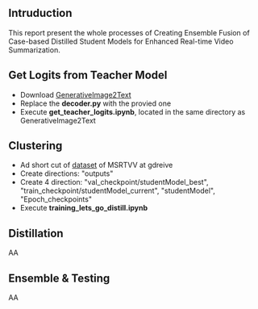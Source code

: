 ## Intruduction

This report present the whole processes of Creating Ensemble Fusion of Case-based Distilled Student Models for Enhanced Real-time Video Summarization.

## Get Logits from Teacher Model
- Download [GenerativeImage2Text](https://github.com/microsoft/GenerativeImage2Text)
- Replace the **decoder.py** with the provied one
- Execute **get_teacher_logits.ipynb**, located in the same directory as GenerativeImage2Text

## Clustering
- Ad short cut of [dataset](https://drive.google.com/drive/u/0/folders/17MWu0h-yH4YA29dcOURYvg56VdNdQBrA) of MSRTVV at gdreive
- Create directions: "outputs"
- Create 4 direction: "val_checkpoint/studentModel_best", "train_checkpoint/studentModel_current", "studentModel", "Epoch_checkpoints"
- Execute **training_lets_go_distill.ipynb**

## Distillation

AA

## Ensemble & Testing

AA
